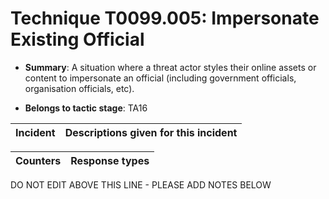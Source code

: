 # Technique T0099.005: Impersonate Existing Official

* **Summary**: A situation where a threat actor styles their online assets or content to impersonate an official (including government officials, organisation officials, etc).

* **Belongs to tactic stage**: TA16


| Incident | Descriptions given for this incident |
| -------- | -------------------- |



| Counters | Response types |
| -------- | -------------- |


DO NOT EDIT ABOVE THIS LINE - PLEASE ADD NOTES BELOW